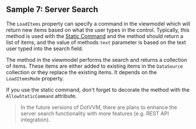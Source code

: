 ## Sample 7: Server Search

The `LoadItems` property can specify a command in the viewmodel which will return new items based on what the user types in the control.
Typically, this method is used with the [Static Command](~/pages/concepts/respond-to-user-actions/static-commands) and the method should return a list of items,
and the value of methods `text` parameter is based on the text user typed into the search field.

The method in the viewmodel performs the search and returns a collection of items. These items are either added to existing items in the `DataSource` collection or they replace the existing items. It depends on the `LoadItemsMode` property.

If you use the static command, don't forget to decorate the method with the `AllowStaticCommand` attribute.

> In the future versions of DotVVM, there are plans to enhance the server search functionality with more features (e.g. REST API integration).